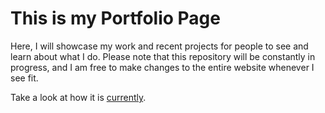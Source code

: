 # This is my Portfolio Page
Here, I will showcase my work and recent projects for people to see and learn about what I do.
Please note that this repository will be constantly in progress, and I am free to make changes to the entire website whenever I see fit.

Take a look at how it is [currently](bizzome.github.io).
